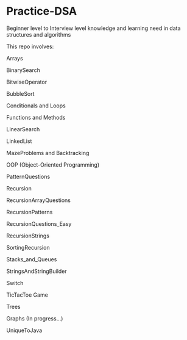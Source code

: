 # Practice-DSA     
 
Beginner level to Interview level knowledge and learning need in data structures and algorithms 

This repo involves:

Arrays

BinarySearch

BitwiseOperator

BubbleSort

Conditionals and Loops

Functions and Methods

LinearSearch

LinkedList

MazeProblems and Backtracking

OOP (Object-Oriented Programming)

PatternQuestions

Recursion

RecursionArrayQuestions

RecursionPatterns

RecursionQuestions_Easy

RecursionStrings

SortingRecursion

Stacks_and_Queues

StringsAndStringBuilder

Switch

TicTacToe Game

Trees

Graphs (In progress...)

UniqueToJava
